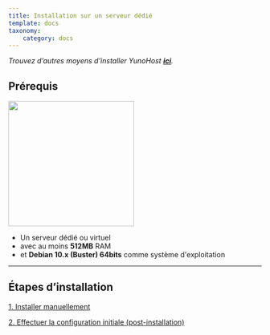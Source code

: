 ```yaml
---
title: Installation sur un serveur dédié
template: docs
taxonomy:
    category: docs
---
```


*Trouvez d’autres moyens d’installer YunoHost **[ici](/install)**.*

## Prérequis

<img src="/images/vps.png" width=250>

* Un serveur dédié ou virtuel
* avec au moins **512MB** RAM
* et **Debian 10.x (Buster) 64bits** comme système d'exploitation

---

## Étapes d’installation

<a class="btn btn-lg btn-default" href="/install_manually">1. Installer manuellement</a>

<a class="btn btn-lg btn-default" href="/postinstall">2. Effectuer la configuration initiale (post-installation)</a>
